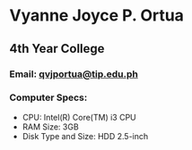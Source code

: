 # Vyanne Joyce P. Ortua
## 4th Year College

### Email: qvjportua@tip.edu.ph
### Computer Specs: 
+ CPU: Intel(R) Core(TM) i3 CPU
+ RAM Size: 3GB
+ Disk Type and Size: HDD 2.5-inch
